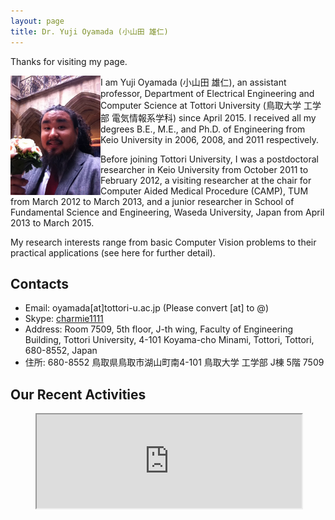 ```yaml
---
layout: page
title: Dr. Yuji Oyamada (小山田 雄仁)
---
```


Thanks for visiting my page.

<img src="./pictures/YujiOyamada.jpg" alt="Yuji Oyamada" title="Yuji Oyamada" style="zoom:30%; float: left;" /> I am Yuji Oyamada (小山田 雄仁), an assistant professor, Department of Electrical Engineering and Computer Science at Tottori University (鳥取大学 工学部 電気情報系学科) since April 2015. I received all my degrees B.E., M.E., and Ph.D. of Engineering from Keio University in 2006, 2008, and 2011 respectively. 

Before joining Tottori University, I was a postdoctoral researcher in Keio University from October 2011 to February 2012, a visiting researcher at the chair for Computer Aided Medical Procedure (CAMP), TUM from March 2012 to March 2013, and a junior researcher in School of Fundamental Science and Engineering, Waseda University, Japan from April 2013 to March 2015. 

My research interests range from basic Computer Vision problems to their practical applications (see here for further detail).

## Contacts

- Email: oyamada[at]tottori-u.ac.jp (Please convert [at] to @)
- Skype: [charmie1111](skype:<charmie1111>?call)
- Address: Room 7509, 5th floor, J-th wing, Faculty of Engineering Building, Tottori University, 4-101 Koyama-cho Minami, Tottori, Tottori, 680-8552, Japan
- 住所: 680-8552 鳥取県鳥取市湖山町南4-101 鳥取大学 工学部 J棟 5階 7509

## Our Recent Activities

<figure class="viedeo_container">
<iframe width="100%" src="https://docs.google.com/spreadsheets/d/e/2PACX-1vQex1TN69Z2Yonevsq5u8w13NF5iiHHoOxPOTgkfnN8MMKRtZaZN4-Ltk4eEFRvlFrLzJqu3ymbpJJq/pubhtml?widget=true&amp;headers=false">
</iframe>    
</figure>



